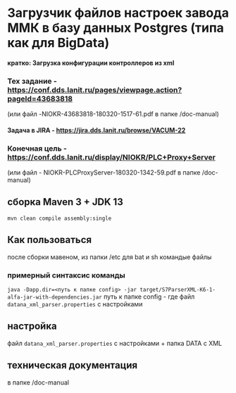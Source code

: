# Загрузчик файлов настроек завода ММК в базу данных Postgres (типа как для BigData)
#### кратко: Загрузка конфигурации контроллеров из xml

### Тех задание - https://conf.dds.lanit.ru/pages/viewpage.action?pageId=43683818
(или файл -NIOKR-43683818-180320-1517-61.pdf в папке <this project>/doc-manual)
#### Задача в JIRA - https://jira.dds.lanit.ru/browse/VACUM-22

### Конечная цель - https://conf.dds.lanit.ru/display/NIOKR/PLC+Proxy+Server 
(или файл - NIOKR-PLCProxyServer-180320-1342-59.pdf в папке <this project>/doc-manual)
## cборка Maven 3 + JDK 13
`mvn clean compile assembly:single`
## Как пользоваться
после сборки мавеном, из папки <this project>/etc для bat и sh командые файлы
### примерный синтаксис команды
`java -Dapp.dir=<путь к папке config> -jar target/S7ParserXML-K6-1-alfa-jar-with-dependencies.jar`
путь к папке config - где файл `datana_xml_parser.properties` c настройками
## настройка
файл `datana_xml_parser.properties` c настройками + папка DATA с XML
## техническая документация 
в папке <this project>/doc-manual

